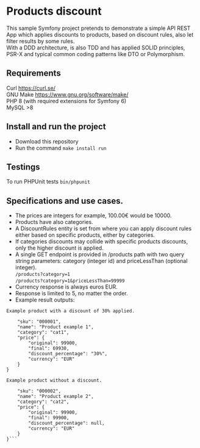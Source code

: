 # Products discount
This sample Symfony project pretends to demonstrate a simple API REST App which applies discounts to products, based on discount rules, also let filter results by some rules.  
With a DDD architecture, is also TDD and has applied SOLID principles, PSR-X and typical common coding patterns like DTO or Polymorphism.  

## Requirements
Curl https://curl.se/  
GNU Make https://www.gnu.org/software/make/  
PHP 8 (with required extensions for Symfony 6)  
MySQL >8  

## Install and run the project
- Download this repository  
- Run the command `make install run`  

## Testings
To run PHPUnit tests `bin/phpunit`  

## Specifications and use cases.
- The prices are integers for example, 100.00€ would be 10000.  
- Products have also categories.  
- A DiscountRules entity is set from where you can apply discount rules either based on specific products, either by categories.  
- If categories discounts may collide with specific products discounts, only the higher discount is applied.
- A single GET endpoint is provided in /products path with two query string parameters: category (integer id) and priceLessThan (optional integer).  
`/products?category=1`   
`/products?category=1&priceLessThan=99999`   
- Currency response is always euros EUR.  
- Response is limited to 5, no matter the order.
- Example result outputs:  
   
`Example product with a discount of 30% applied.`   
```{
    "sku": "000001",
    "name": "Product example 1",
    "category": "cat1",
    "price": {
        "original": 99900,
        "final": 69930,
        "discount_percentage": "30%",
        "currency": "EUR"
    }
}
```   
   
`Example product without a discount.`   
```{
    "sku": "000002",
    "name": "Product example 2",
    "category": "cat2",
    "price": {
        "original": 99900,
        "final": 99900,
        "discount_percentage": null,
        "currency": "EUR"
    }
}```   
